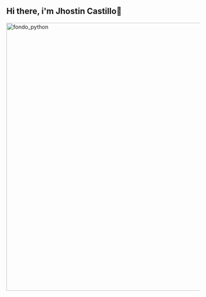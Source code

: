 ## Hi there, i'm Jhostin Castillo👋

<img src="https://github.com/user-attachments/assets/21af5cde-8d54-4862-8bbd-2d73dcb5afe6" alt="fondo_python" width="700">

